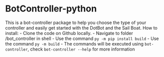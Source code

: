 # BotController-python
This is a bot-controller package to help you choose the type of your controller and easily get started with the DotBot and the Sail Boat.
How to install:
	- Clone the code on Github locally.
	- Navigate to folder /bot_controller in shell
	- Use the command `py -m pip install build`
	- Use the command `py -m build` 
	- The commands will be executed using `bot-controller`, check `bot-controller --help` for more information